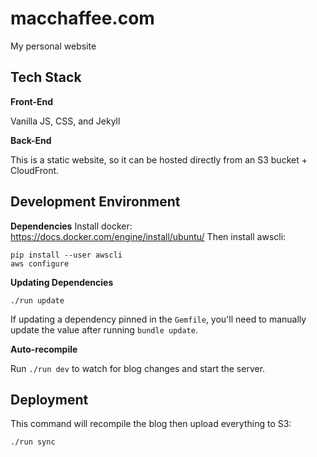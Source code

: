 # macchaffee.com

My personal website

## Tech Stack
**Front-End**

Vanilla JS, CSS, and Jekyll

**Back-End**

This is a static website, so it can be hosted directly from an S3 bucket + CloudFront.

## Development Environment

**Dependencies**
Install docker: https://docs.docker.com/engine/install/ubuntu/
Then install awscli:
```
pip install --user awscli
aws configure
```

**Updating Dependencies**
```
./run update
```
If updating a dependency pinned in the `Gemfile`, you'll need to
manually update the value after running `bundle update`.

**Auto-recompile**

Run `./run dev` to watch for blog changes and start the server.

## Deployment

This command will recompile the blog then upload everything to S3:
```
./run sync
```

